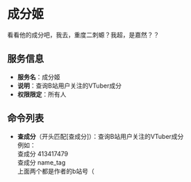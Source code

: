 # 成分姬
看看他的成分吧，我去，重度二刺螈？我超，是嘉然？？

## 服务信息
- **服务名**：成分姬
- **说明**：查询B站用户关注的VTuber成分
- **权限限定**：所有人

## 命令列表
- **查成分**（开头匹配[查成分]）：查询B站用户关注的VTuber成分<br>例如：<br>查成分 413417479<br>查成分 name_tag<br>
上面两个都是作者的b站号（